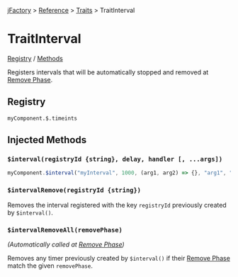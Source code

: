 [jFactory](../README.md) > [Reference](ref-index.md) > [Traits](ref-index.md#traits-component-features) > TraitInterval

# TraitInterval

[Registry](#registry) / [Methods](#injected-methods) 

Registers intervals that will be automatically stopped and removed at [Remove Phase](TraitService-Phases.md#remove-phase).

## Registry

`myComponent.$.timeints`

## Injected Methods

### `$interval(registryId {string}, delay, handler [, ...args])`  

```javascript
myComponent.$interval("myInterval", 1000, (arg1, arg2) => {}, "arg1", "arg2")
```

### `$intervalRemove(registryId {string})` 

Removes the interval registered with the key `registryId` previously created by `$interval()`.

### `$intervalRemoveAll(removePhase)` 

*(Automatically called at [Remove Phase](TraitService-Phases.md#remove-phase))*

Removes any timer previously created by `$interval()` if their [Remove Phase](TraitService-Phases.md#remove-phase) match the given `removePhase`.
